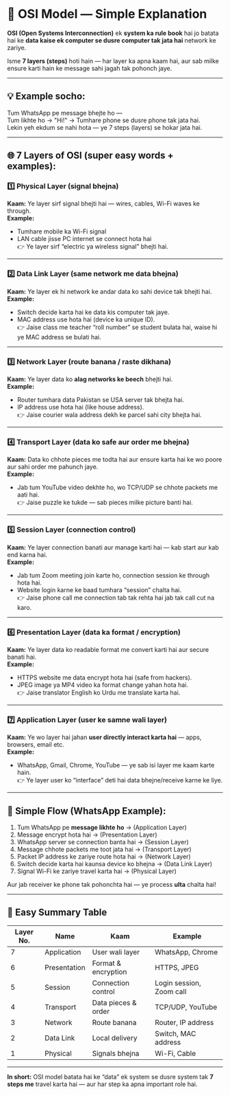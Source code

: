 
# 🧠 OSI Model — Simple Explanation

**OSI (Open Systems Interconnection)** ek **system ka rule book** hai jo batata hai ke **data kaise ek computer se dusre computer tak jata hai** network ke zariye.  

Isme **7 layers (steps)** hoti hain — har layer ka apna kaam hai, aur sab milke ensure karti hain ke message sahi jagah tak pohonch jaye.

---

## 💡 Example socho:
Tum WhatsApp pe message bhejte ho —  
Tum likhte ho → "Hi!" → Tumhare phone se dusre phone tak jata hai.  
Lekin yeh ekdum se nahi hota — ye 7 steps (layers) se hokar jata hai.

---

## 🌐 7 Layers of OSI (super easy words + examples):

### **1️⃣ Physical Layer (signal bhejna)**
**Kaam:** Ye layer sirf signal bhejti hai — wires, cables, Wi-Fi waves ke through.  
**Example:**  
- Tumhare mobile ka Wi-Fi signal  
- LAN cable jisse PC internet se connect hota hai  
👉 Ye layer sirf “electric ya wireless signal” bhejti hai.

---

### **2️⃣ Data Link Layer (same network me data bhejna)**
**Kaam:** Ye layer ek hi network ke andar data ko sahi device tak bhejti hai.  
**Example:**  
- Switch decide karta hai ke data kis computer tak jaye.  
- MAC address use hota hai (device ka unique ID).  
👉 Jaise class me teacher “roll number” se student bulata hai, waise hi ye MAC address se bulati hai.

---

### **3️⃣ Network Layer (route banana / raste dikhana)**  
**Kaam:** Ye layer data ko **alag networks ke beech** bhejti hai.  
**Example:**  
- Router tumhara data Pakistan se USA server tak bhejta hai.  
- IP address use hota hai (like house address).  
👉 Jaise courier wala address dekh ke parcel sahi city bhejta hai.

---

### **4️⃣ Transport Layer (data ko safe aur order me bhejna)**  
**Kaam:** Data ko chhote pieces me todta hai aur ensure karta hai ke wo poore aur sahi order me pahunch jaye.  
**Example:**  
- Jab tum YouTube video dekhte ho, wo TCP/UDP se chhote packets me aati hai.  
👉 Jaise puzzle ke tukde — sab pieces milke picture banti hai.

---

### **5️⃣ Session Layer (connection control)**  
**Kaam:** Ye layer connection banati aur manage karti hai — kab start aur kab end karna hai.  
**Example:**  
- Jab tum Zoom meeting join karte ho, connection session ke through hota hai.  
- Website login karne ke baad tumhara “session” chalta hai.  
👉 Jaise phone call me connection tab tak rehta hai jab tak call cut na karo.

---

### **6️⃣ Presentation Layer (data ka format / encryption)**  
**Kaam:** Ye layer data ko readable format me convert karti hai aur secure banati hai.  
**Example:**  
- HTTPS website me data encrypt hota hai (safe from hackers).  
- JPEG image ya MP4 video ka format change yahan hota hai.  
👉 Jaise translator English ko Urdu me translate karta hai.

---

### **7️⃣ Application Layer (user ke samne wali layer)**  
**Kaam:** Ye wo layer hai jahan **user directly interact karta hai** — apps, browsers, email etc.  
**Example:**  
- WhatsApp, Gmail, Chrome, YouTube — ye sab isi layer me kaam karte hain.  
👉 Ye layer user ko “interface” deti hai data bhejne/receive karne ke liye.

---

## 🔁 Simple Flow (WhatsApp Example):
1. Tum WhatsApp pe **message likhte ho** → (Application Layer)  
2. Message encrypt hota hai → (Presentation Layer)  
3. WhatsApp server se connection banta hai → (Session Layer)  
4. Message chhote packets me toot jata hai → (Transport Layer)  
5. Packet IP address ke zariye route hota hai → (Network Layer)  
6. Switch decide karta hai kaunsa device ko bhejna → (Data Link Layer)  
7. Signal Wi-Fi ke zariye travel karta hai → (Physical Layer)

Aur jab receiver ke phone tak pohonchta hai — ye process **ulta** chalta hai!

---

## 🎯 Easy Summary Table

| Layer No. | Name | Kaam | Example |
|------------|------|------|----------|
| 7 | Application | User wali layer | WhatsApp, Chrome |
| 6 | Presentation | Format & encryption | HTTPS, JPEG |
| 5 | Session | Connection control | Login session, Zoom call |
| 4 | Transport | Data pieces & order | TCP/UDP, YouTube |
| 3 | Network | Route banana | Router, IP address |
| 2 | Data Link | Local delivery | Switch, MAC address |
| 1 | Physical | Signals bhejna | Wi-Fi, Cable |

---

**In short:** OSI model batata hai ke “data” ek system se dusre system tak **7 steps me** travel karta hai — aur har step ka apna important role hai.
